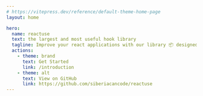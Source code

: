 ```yaml
---
# https://vitepress.dev/reference/default-theme-home-page
layout: home

hero:
  name: reactuse
  text: the largest and most useful hook library
  tagline: Improve your react applications with our library 📦 designed for comfort and speed
  actions:
    - theme: brand
      text: Get Started
      link: /introduction
    - theme: alt
      text: View on GitHub
      link: https://github.com/siberiacancode/reactuse
---
```

